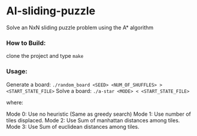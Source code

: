 # AI-sliding-puzzle
Solve an NxN sliding puzzle problem using the A* algorithm

### How to Build:
clone the project and type `make`

### Usage:
Generate a board:  `./random_board <SEED> <NUM_OF_SHUFFLES> > <START_STATE_FILE>`
Solve a board:  `./a-star <MODE> < <START_STATE_FILE>`

where:

Mode 0: Use no heuristic (Same as greedy search)
Mode 1: Use number of tiles displaced.
Mode 2: Use Sum of manhattan distances among tiles.
Mode 3: Use Sum of euclidean distances among tiles.

